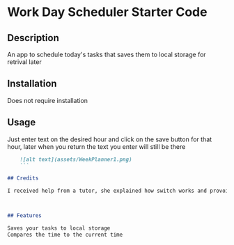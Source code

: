 # Work Day Scheduler Starter Code


## Description

An app to schedule today's tasks that saves them to local storage for retrival later



## Installation

Does not require installation

## Usage

Just enter text on the desired hour and click on the save button for that hour, later when you return the text you enter will still be there
```md
    ![alt text](assets/WeekPlanner1.png)
    ```

## Credits

I received help from a tutor, she explained how switch works and provoided general guidance 



## Features

Saves your tasks to local storage 
Compares the time to the current time
